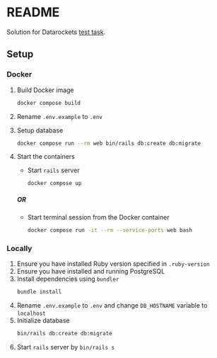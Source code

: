 # README

Solution for Datarockets [test task](https://github.com/datarockets/career/blob/master/jobs/ruby/test-task.md).

## Setup

### Docker

1. Build Docker image
   ```bash
   docker compose build
   ```
2. Rename `.env.example` to `.env`
3. Setup database
   ```bash
   docker compose run --rm web bin/rails db:create db:migrate
   ```
4. Start the containers

   - Start `rails` server
     ```bash
     docker compose up
     ```
   ##### OR
   - Start terminal session from the Docker container
     ```bash
     docker compose run -it --rm --service-ports web bash
     ```

### Locally

1. Ensure you have installed Ruby version specified in `.ruby-version`
2. Ensure you have installed and running PostgreSQL
3. Install dependencies using `bundler`
   ```bash
   bundle install
   ```
4. Rename `.env.example` to `.env` and change `DB_HOSTNAME` variable to `localhost`
5. Initialize database
   ```bash
   bin/rails db:create db:migrate
   ```
6. Start `rails` server by `bin/rails s`
